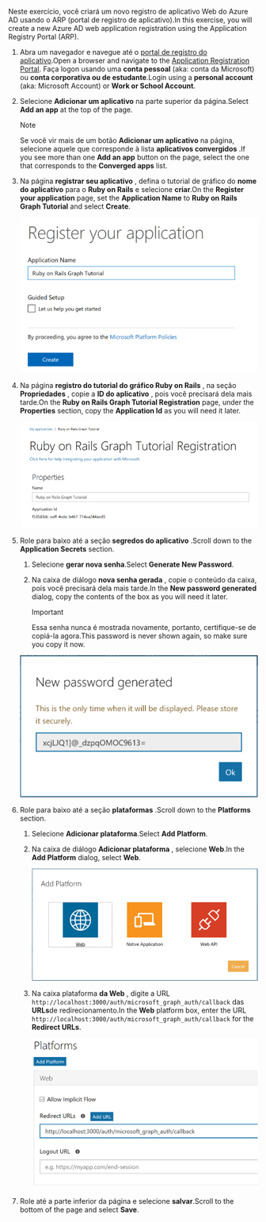 <!-- markdownlint-disable MD002 MD041 -->

<span data-ttu-id="90290-101">Neste exercício, você criará um novo registro de aplicativo Web do Azure AD usando o ARP (portal de registro de aplicativo).</span><span class="sxs-lookup"><span data-stu-id="90290-101">In this exercise, you will create a new Azure AD web application registration using the Application Registry Portal (ARP).</span></span>

1. <span data-ttu-id="90290-102">Abra um navegador e navegue até o [portal de registro do aplicativo](https://apps.dev.microsoft.com).</span><span class="sxs-lookup"><span data-stu-id="90290-102">Open a browser and navigate to the [Application Registration Portal](https://apps.dev.microsoft.com).</span></span> <span data-ttu-id="90290-103">Faça logon usando uma **conta pessoal** (aka: conta da Microsoft) ou **conta corporativa ou de estudante**.</span><span class="sxs-lookup"><span data-stu-id="90290-103">Login using a **personal account** (aka: Microsoft Account) or **Work or School Account**.</span></span>

1. <span data-ttu-id="90290-104">Selecione **Adicionar um aplicativo** na parte superior da página.</span><span class="sxs-lookup"><span data-stu-id="90290-104">Select **Add an app** at the top of the page.</span></span>

    > [!NOTE]
    > <span data-ttu-id="90290-105">Se você vir mais de um botão **Adicionar um aplicativo** na página, selecione aquele que corresponde à lista **aplicativos convergidos** .</span><span class="sxs-lookup"><span data-stu-id="90290-105">If you see more than one **Add an app** button on the page, select the one that corresponds to the **Converged apps** list.</span></span>

1. <span data-ttu-id="90290-106">Na página **registrar seu aplicativo** , defina o tutorial de gráfico do **nome do aplicativo** para o **Ruby on Rails** e selecione **criar**.</span><span class="sxs-lookup"><span data-stu-id="90290-106">On the **Register your application** page, set the **Application Name** to **Ruby on Rails Graph Tutorial** and select **Create**.</span></span>

    ![Captura de tela da criação de um novo aplicativo no site do portal de registro de aplicativo](./images/arp-create-app-01.png)

1. <span data-ttu-id="90290-108">Na página **registro do tutorial do gráfico Ruby on Rails** , na seção **Propriedades** , copie a **ID do aplicativo** , pois você precisará dela mais tarde.</span><span class="sxs-lookup"><span data-stu-id="90290-108">On the **Ruby on Rails Graph Tutorial Registration** page, under the **Properties** section, copy the **Application Id** as you will need it later.</span></span>

    ![Captura de tela da ID do aplicativo recém-criado](./images/arp-create-app-02.png)

1. <span data-ttu-id="90290-110">Role para baixo até a seção **segredos do aplicativo** .</span><span class="sxs-lookup"><span data-stu-id="90290-110">Scroll down to the **Application Secrets** section.</span></span>

    1. <span data-ttu-id="90290-111">Selecione **gerar nova senha**.</span><span class="sxs-lookup"><span data-stu-id="90290-111">Select **Generate New Password**.</span></span>
    1. <span data-ttu-id="90290-112">Na caixa de diálogo **nova senha gerada** , copie o conteúdo da caixa, pois você precisará dela mais tarde.</span><span class="sxs-lookup"><span data-stu-id="90290-112">In the **New password generated** dialog, copy the contents of the box as you will need it later.</span></span>

        > [!IMPORTANT]
        > <span data-ttu-id="90290-113">Essa senha nunca é mostrada novamente, portanto, certifique-se de copiá-la agora.</span><span class="sxs-lookup"><span data-stu-id="90290-113">This password is never shown again, so make sure you copy it now.</span></span>

    ![Captura de tela da senha do aplicativo recém-criado](./images/arp-create-app-03.png)

1. <span data-ttu-id="90290-115">Role para baixo até a seção **plataformas** .</span><span class="sxs-lookup"><span data-stu-id="90290-115">Scroll down to the **Platforms** section.</span></span>

    1. <span data-ttu-id="90290-116">Selecione **Adicionar plataforma**.</span><span class="sxs-lookup"><span data-stu-id="90290-116">Select **Add Platform**.</span></span>
    1. <span data-ttu-id="90290-117">Na caixa de diálogo **Adicionar plataforma** , selecione **Web**.</span><span class="sxs-lookup"><span data-stu-id="90290-117">In the **Add Platform** dialog, select **Web**.</span></span>

        ![Captura de tela criando uma plataforma para o aplicativo](./images/arp-create-app-04.png)

    1. <span data-ttu-id="90290-119">Na caixa plataforma **da Web** , digite a URL `http://localhost:3000/auth/microsoft_graph_auth/callback` das **URLs**de redirecionamento.</span><span class="sxs-lookup"><span data-stu-id="90290-119">In the **Web** platform box, enter the URL `http://localhost:3000/auth/microsoft_graph_auth/callback` for the **Redirect URLs**.</span></span>

        ![Captura de tela da nova plataforma Web adicionada para o aplicativo](./images/arp-create-app-05.png)

1. <span data-ttu-id="90290-121">Role até a parte inferior da página e selecione **salvar**.</span><span class="sxs-lookup"><span data-stu-id="90290-121">Scroll to the bottom of the page and select **Save**.</span></span>